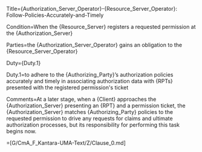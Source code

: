 Title={Authorization_Server_Operator}-{Resource_Server_Operator}: Follow-Policies-Accurately-and-Timely

Condition=When the {Resource_Server} registers a requested permission at the {Authorization_Server}

Parties=the {Authorization_Server_Operator} gains an obligation to the {Resource_Server_Operator}

Duty={Duty.1}

Duty.1=to adhere to the {Authorizing_Party}’s authorization policies accurately and timely in associating authorization data with {RPTs} presented with the registered permission's ticket

Comments=At a later stage, when a {Client} approaches the {Authorization_Server} presenting an {RPT} and a permission ticket, the {Authorization_Server} matches {Authorizing_Party} policies to the requested permission to drive any requests for claims and ultimate authorization processes, but its responsibility for performing this task begins now.

=[G/CmA_F_Kantara-UMA-Text/Z/Clause_0.md]
